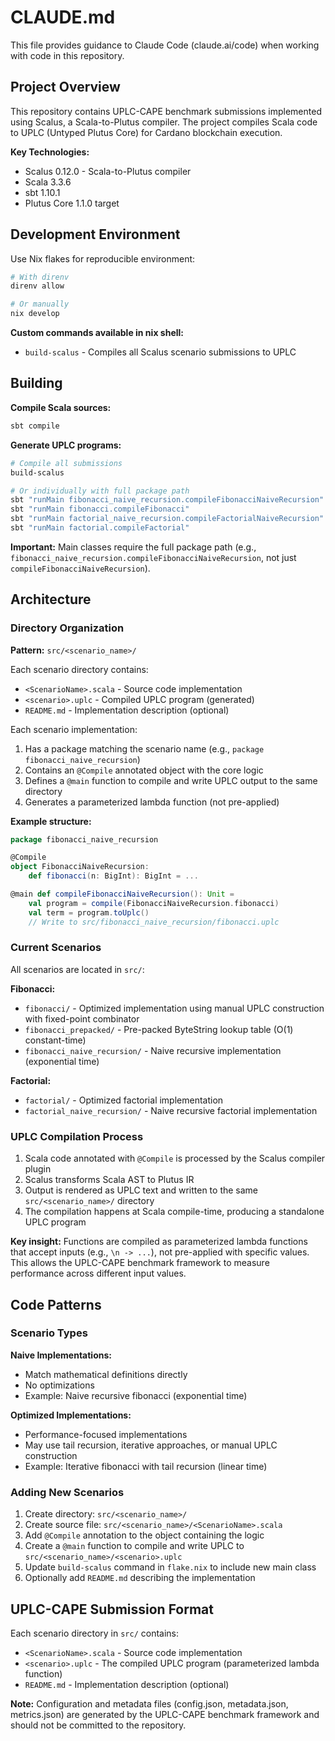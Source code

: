 # CLAUDE.md

This file provides guidance to Claude Code (claude.ai/code) when working with code in this repository.

## Project Overview

This repository contains UPLC-CAPE benchmark submissions implemented using Scalus, a Scala-to-Plutus compiler. The project compiles Scala code to UPLC (Untyped Plutus Core) for Cardano blockchain execution.

**Key Technologies:**
- Scalus 0.12.0 - Scala-to-Plutus compiler
- Scala 3.3.6
- sbt 1.10.1
- Plutus Core 1.1.0 target

## Development Environment

Use Nix flakes for reproducible environment:

```bash
# With direnv
direnv allow

# Or manually
nix develop
```

**Custom commands available in nix shell:**
- `build-scalus` - Compiles all Scalus scenario submissions to UPLC

## Building

**Compile Scala sources:**
```bash
sbt compile
```

**Generate UPLC programs:**
```bash
# Compile all submissions
build-scalus

# Or individually with full package path
sbt "runMain fibonacci_naive_recursion.compileFibonacciNaiveRecursion"
sbt "runMain fibonacci.compileFibonacci"
sbt "runMain factorial_naive_recursion.compileFactorialNaiveRecursion"
sbt "runMain factorial.compileFactorial"
```

**Important:** Main classes require the full package path (e.g., `fibonacci_naive_recursion.compileFibonacciNaiveRecursion`, not just `compileFibonacciNaiveRecursion`).

## Architecture

### Directory Organization

**Pattern:** `src/<scenario_name>/`

Each scenario directory contains:
- `<ScenarioName>.scala` - Source code implementation
- `<scenario>.uplc` - Compiled UPLC program (generated)
- `README.md` - Implementation description (optional)

Each scenario implementation:
1. Has a package matching the scenario name (e.g., `package fibonacci_naive_recursion`)
2. Contains an `@Compile` annotated object with the core logic
3. Defines a `@main` function to compile and write UPLC output to the same directory
4. Generates a parameterized lambda function (not pre-applied)

**Example structure:**
```scala
package fibonacci_naive_recursion

@Compile
object FibonacciNaiveRecursion:
    def fibonacci(n: BigInt): BigInt = ...

@main def compileFibonacciNaiveRecursion(): Unit =
    val program = compile(FibonacciNaiveRecursion.fibonacci)
    val term = program.toUplc()
    // Write to src/fibonacci_naive_recursion/fibonacci.uplc
```

### Current Scenarios

All scenarios are located in `src/`:

**Fibonacci:**
- `fibonacci/` - Optimized implementation using manual UPLC construction with fixed-point combinator
- `fibonacci_prepacked/` - Pre-packed ByteString lookup table (O(1) constant-time)
- `fibonacci_naive_recursion/` - Naive recursive implementation (exponential time)

**Factorial:**
- `factorial/` - Optimized factorial implementation
- `factorial_naive_recursion/` - Naive recursive factorial implementation

### UPLC Compilation Process

1. Scala code annotated with `@Compile` is processed by the Scalus compiler plugin
2. Scalus transforms Scala AST to Plutus IR
3. Output is rendered as UPLC text and written to the same `src/<scenario_name>/` directory
4. The compilation happens at Scala compile-time, producing a standalone UPLC program

**Key insight:** Functions are compiled as parameterized lambda functions that accept inputs (e.g., `\n -> ...`), not pre-applied with specific values. This allows the UPLC-CAPE benchmark framework to measure performance across different input values.

## Code Patterns

### Scenario Types

**Naive Implementations:**
- Match mathematical definitions directly
- No optimizations
- Example: Naive recursive fibonacci (exponential time)

**Optimized Implementations:**
- Performance-focused implementations
- May use tail recursion, iterative approaches, or manual UPLC construction
- Example: Iterative fibonacci with tail recursion (linear time)

### Adding New Scenarios

1. Create directory: `src/<scenario_name>/`
2. Create source file: `src/<scenario_name>/<ScenarioName>.scala`
3. Add `@Compile` annotation to the object containing the logic
4. Create a `@main` function to compile and write UPLC to `src/<scenario_name>/<scenario>.uplc`
5. Update `build-scalus` command in `flake.nix` to include new main class
6. Optionally add `README.md` describing the implementation

## UPLC-CAPE Submission Format

Each scenario directory in `src/` contains:
- `<ScenarioName>.scala` - Source code implementation
- `<scenario>.uplc` - The compiled UPLC program (parameterized lambda function)
- `README.md` - Implementation description (optional)

**Note:** Configuration and metadata files (config.json, metadata.json, metrics.json) are generated by the UPLC-CAPE benchmark framework and should not be committed to the repository.
